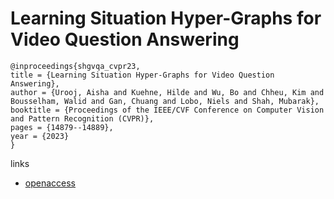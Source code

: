 # Learning Situation Hyper-Graphs for Video Question Answering

```
@inproceedings{shgvqa_cvpr23,
title = {Learning Situation Hyper-Graphs for Video Question Answering},
author = {Urooj, Aisha and Kuehne, Hilde and Wu, Bo and Chheu, Kim and Bousselham, Walid and Gan, Chuang and Lobo, Niels and Shah, Mubarak},
booktitle = {Proceedings of the IEEE/CVF Conference on Computer Vision and Pattern Recognition (CVPR)},
pages = {14879--14889},
year = {2023}
}
```

links
- [openaccess](http://openaccess.thecvf.com//content/CVPR2023/html/Urooj_Learning_Situation_Hyper-Graphs_for_Video_Question_Answering_CVPR_2023_paper.html)
